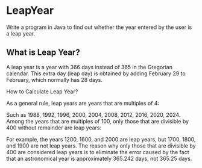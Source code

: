 # LeapYear

Write a program in Java to find out whether the year entered by the user is a leap year.

## What is Leap Year?

A leap year is a year with 366 days instead of 365 in the Gregorian calendar. This extra day (leap day) is obtained by adding February 29 to February, which normally has 28 days.

How to Calculate Leap Year?

As a general rule, leap years are years that are multiples of 4:

Such as 1988, 1992, 1996, 2000, 2004, 2008, 2012, 2016, 2020, 2024.
Among the years that are multiples of 100, only those that are divisible by 400 without remainder are leap years:

For example, the years 1200, 1600, and 2000 are leap years, but 1700, 1800, and 1900 are not leap years.
The reason why only those that are divisible by 400 are considered leap years is to eliminate the error caused by the fact that an astronomical year is approximately 365.242 days, not 365.25 days.
